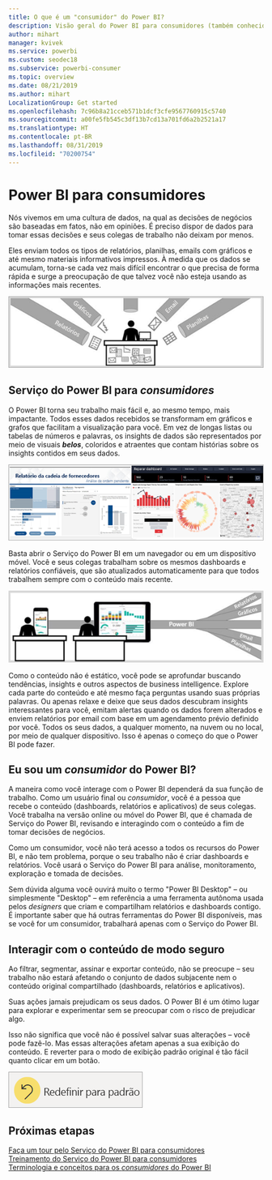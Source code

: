 ```yaml
---
title: O que é um "consumidor" do Power BI?
description: Visão geral do Power BI para consumidores (também conhecidos como usuários finais ou usuários empresariais).
author: mihart
manager: kvivek
ms.service: powerbi
ms.custom: seodec18
ms.subservice: powerbi-consumer
ms.topic: overview
ms.date: 08/21/2019
ms.author: mihart
LocalizationGroup: Get started
ms.openlocfilehash: 7c96b8a21cceb571b1dcf3cfe9567760915c5740
ms.sourcegitcommit: a00fe5fb545c3df13b7cd13a701fd6a2b2521a17
ms.translationtype: HT
ms.contentlocale: pt-BR
ms.lasthandoff: 08/31/2019
ms.locfileid: "70200754"
---
```

# <a name="power-bi-for-consumers"></a>Power BI para consumidores

Nós vivemos em uma cultura de dados, na qual as decisões de negócios são baseadas em fatos, não em opiniões. É preciso dispor de dados para tomar essas decisões e seus colegas de trabalho não deixam por menos.     
 
Eles enviam todos os tipos de relatórios, planilhas, emails com gráficos e até mesmo materiais informativos impressos. À medida que os dados se acumulam, torna-se cada vez mais difícil encontrar o que precisa de forma rápida e surge a preocupação de que talvez você não esteja usando as informações mais recentes.  
 
![Dashboard do Power BI](media/end-user-consumer/power-bi-consumer-pipes.png)

## <a name="the-power-bi-service-for-consumers"></a>Serviço do Power BI para *consumidores*

O Power BI torna seu trabalho mais fácil e, ao mesmo tempo, mais impactante. Todos esses dados recebidos se transformam em gráficos e grafos que facilitam a visualização para você. Em vez de longas listas ou tabelas de números e palavras, os insights de dados são representados por meio de visuais ***belos***, coloridos e atraentes que contam histórias sobre os insights contidos em seus dados. 

![Dashboard do Power BI](media/end-user-consumer/power-bi-consumer-examples.png)
 
Basta abrir o Serviço do Power BI em um navegador ou em um dispositivo móvel. Você e seus colegas trabalham sobre os mesmos dashboards e relatórios confiáveis, que são atualizados automaticamente para que todos trabalhem sempre com o conteúdo mais recente.   

![Dashboard do Power BI](media/end-user-consumer/power-bi-funnel.png)

Como o conteúdo não é estático, você pode se aprofundar buscando tendências, insights e outros aspectos de business intelligence. Explore cada parte do conteúdo e até mesmo faça perguntas usando suas próprias palavras. Ou apenas relaxe e deixe que seus dados descubram insights interessantes para você, emitam alertas quando os dados forem alterados e enviem relatórios por email com base em um agendamento prévio definido por você. Todos os seus dados, a qualquer momento, na nuvem ou no local, por meio de qualquer dispositivo. Isso é apenas o começo do que o Power BI pode fazer. 

## <a name="am-i-a-power-bi-consumer"></a>Eu sou um *consumidor* do Power BI?

A maneira como você interage com o Power BI dependerá da sua função de trabalho. Como um usuário final ou *consumidor*, você é a pessoa que recebe o conteúdo (dashboards, relatórios e aplicativos) de seus colegas. Você trabalha na versão online ou móvel do Power BI, que é chamada de Serviço do Power BI, revisando e interagindo com o conteúdo a fim de tomar decisões de negócios. 
   
Como um consumidor, você não terá acesso a todos os recursos do Power BI, e não tem problema, porque o seu trabalho não é criar dashboards e relatórios. Você usará o Serviço do Power BI para análise, monitoramento, exploração e tomada de decisões. 

Sem dúvida alguma você ouvirá muito o termo "Power BI Desktop" – ou simplesmente "Desktop" – em referência a uma ferramenta autônoma usada pelos *designers* que criam e compartilham relatórios e dashboards contigo.  É importante saber que há outras ferramentas do Power BI disponíveis, mas se você for um consumidor, trabalhará apenas com o Serviço do Power BI. 


## <a name="safely-interact-with-content"></a>Interagir com o conteúdo de modo seguro 
Ao filtrar, segmentar, assinar e exportar conteúdo, não se preocupe – seu trabalho não estará afetando o conjunto de dados subjacente nem o conteúdo original compartilhado (dashboards, relatórios e aplicativos).  

Suas ações jamais prejudicam os seus dados.  O Power BI é um ótimo lugar para explorar e experimentar sem se preocupar com o risco de prejudicar algo.  
 
Isso não significa que você não é possível salvar suas alterações – você pode fazê-lo. Mas essas alterações afetam apenas a sua exibição do conteúdo. E reverter para o modo de exibição padrão original é tão fácil quanto clicar em um botão.  

![Dashboard do Power BI](media/end-user-consumer/power-bi-reset.png)


## <a name="next-steps"></a>Próximas etapas

[Faça um tour pelo Serviço do Power BI para consumidores](end-user-reading-view.md)    
[Treinamento do Serviço do Power BI para consumidores](https://docs.microsoft.com/en-us/learn/paths/consume-data-with-power-bi/)    
[Terminologia e conceitos para os *consumidores* do Power BI](end-user-basic-concepts.md)    

